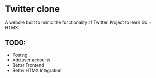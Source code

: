 # Twitter clone

A website built to mimic the functionality of Twitter. Project to learn Go + HTMX.

## TODO:
- Posting
- Add user accounts
- Better Frontend
- Better HTMX Integration
